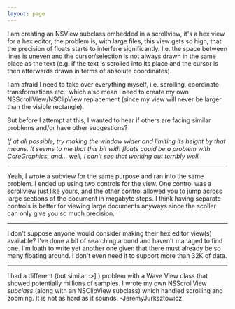 ```yaml
---
layout: page
---
```


I am creating an NSView subclass embedded in a scrollview, it's a hex view for a hex editor, the problem is, with large files, this view gets so high, that the precision of floats starts to interfere significantly. I.e. the space between lines is uneven and the cursor/selection is not always drawn in the same place as the text (e.g. if the text is scrolled into its place and the cursor is then afterwards drawn in terms of absolute coordinates).

I am afraid I need to take over everything myself, i.e. scrolling, coordinate transformations etc., which also mean I need to create my own NSScrollView/NSClipView replacement (since my view will never be larger than the visible rectangle).

But before I attempt at this, I wanted to hear if others are facing similar problems and/or have other suggestions?

*If at all possible, try making the window wider and limiting its height by that means. It seems to me that this bit with floats could be a problem with CoreGraphics, and... well, I can't see that working out terribly well.*

----

Yeah, I wrote a subview for the same purpose and ran into the same problem. I ended up using two controls for the view. One control was a scrollview just like yours, and the other control allowed you to jump across large sections of the document in megabyte steps. I think having separate controls is better for viewing large documents anyways since the scoller can only give you so much precision. 

----

I don't suppose anyone would consider making their hex editor view(s) available?  I've done a bit of searching around and haven't managed to find one.  I'm loath to write yet another one given that there must already be so many floating around.  I don't even need it to support more than 32K of data.

----

I had a different (but similar :>] ) problem with a Wave View class that showed potentially millions of samples. I wrote my own NSScrollView *subclass* (along with an NSClipView subclass) which handled scrolling and zooming. It is not as hard as it sounds. -JeremyJurksztowicz
